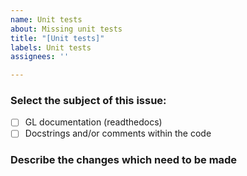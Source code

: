 ```yaml
---
name: Unit tests
about: Missing unit tests
title: "[Unit tests]"
labels: Unit tests
assignees: ''

---
```


### Select the subject of this issue:

- [ ] GL documentation (readthedocs)
- [ ] Docstrings and/or comments within the code

### Describe the changes which need to be made
